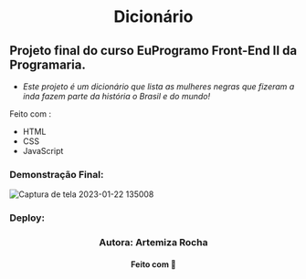 <h1 align="center">Dicionário</h1>

## Projeto final do curso EuProgramo Front-End II da Programaria.

- *Este projeto é um dicionário que lista as mulheres negras que fizeram a inda fazem parte da história o Brasil e do mundo!*

Feito com :

- HTML
- CSS
- JavaScript

### Demonstração Final:

![Captura de tela 2023-01-22 135008](https://user-images.githubusercontent.com/88461178/213928112-fd2b4456-3471-4c4f-8f05-e5046193b271.jpg)

### Deploy:


<h3 align="center"> Autora: Artemiza Rocha </h3>           

<h4 align="center">Feito com 💜 </h4>
